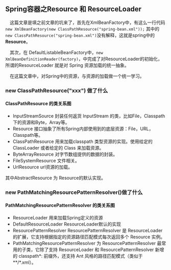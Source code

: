 ## Spring容器之Resource 和 ResourceLoader
&ensp;&ensp;这篇文章是填之前文章的坑来了，首先在XmlBeanFactory中，有这么一行代码 `new XmlBeanFactory(new ClassPathResource("spring-bean.xml"));`
其中的 `new ClassPathResource("spring-bean.xml")`没有解释，这就是spring中的**Resource**。

&ensp;&ensp;其次，在 DefaultListableBeanFactory中，`new XmlBeanDefinitionReader(factory)`，中完成了对ResourceLoader的初始化，所谓的ResourceLoader
就是对 Spring 资源加载的统一抽象。

&ensp;&ensp;在这篇文章中，对Spring中的资源，与资源的加载做一个统一学习。

### new ClassPathResource("xxx") 做了什么

#### ClassPathResource 的类关系图


- InputStreamSource 封装任何返货 InputStream 的类，比如File，Classpath下的资源和Byte，Array等。
- Resource 接口抽象了所有Spring内部使用到的底层资源：File，URL，Classpath等。
- ClassPathResource 用来加载classpath 类型资源的实现。使用给定的 ClassLoader 或者给定的 Class 来加载资源。
- ByteArrayResource 对字节数组提供的数据的封装。
- FileSystemResource 文件相关。
- UrlResource url资源的加载。

其中AbstractResource 为 Resource的默认实现。

### new PathMatchingResourcePatternResolver()做了什么

#### PathMatchingResourcePatternResolver 的类关系图


- ResourceLoader 用来加载Spring定义的资源
- DefaultResourceLoader ResourceLoader默认的实现
- ResourcePatternResolver ResourcePatternResolver 是 ResourceLoader 的扩展，它支持根据指定的资源路径匹配模式每次返回多个 Resource 实例。
- PathMatchingResourcePatternResolver 为 ResourcePatternResolver 最常用的子类，它除了支持 ResourceLoader 和 ResourcePatternResolver 新增的 classpath*: 前缀外，还支持 Ant 风格的路径匹配模式（类似于 **/*.xml）。 





